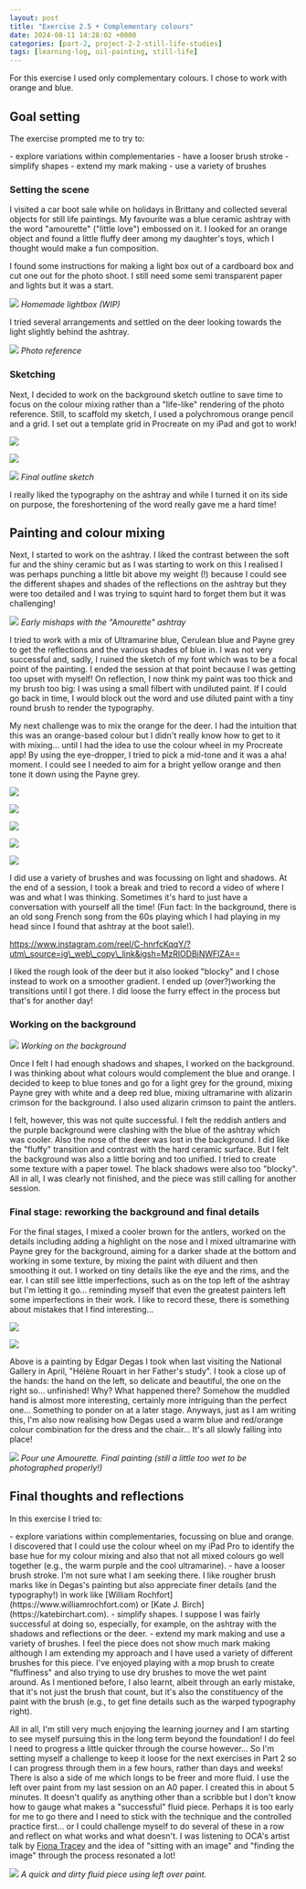 ```yaml
---
layout: post
title: "Exercise 2.5 • Complementary colours"
date: 2024-08-11 14:28:02 +0000
categories: [part-2, project-2-2-still-life-studies]
tags: [learning-log, oil-painting, still-life]
---
```


For this exercise I used only complementary colours.&nbsp;I chose to work with orange and blue.

<!-- /wp:paragraph --><!-- wp:heading {"className":"wp-block-heading"} -->
## Goal setting
<!-- /wp:heading --><!-- wp:paragraph -->

The exercise prompted me to try to:

<!-- /wp:paragraph --><!-- wp:list {"className":"wp-block-list"} -->
<!-- wp:list-item -->- explore variations within complementaries
<!-- /wp:list-item --><!-- wp:list-item -->- have a looser brush stroke
<!-- /wp:list-item --><!-- wp:list-item -->- simplify shapes
<!-- /wp:list-item --><!-- wp:list-item -->- extend my mark making
<!-- /wp:list-item --><!-- wp:list-item -->- use a variety of brushes
<!-- /wp:list-item -->
<!-- /wp:list --><!-- wp:heading {"level":3,"className":"wp-block-heading"} -->
### Setting the scene 
<!-- /wp:heading --><!-- wp:paragraph -->

I visited a car boot sale while on holidays in Brittany and collected several objects for still life paintings. My favourite was a blue ceramic ashtray with the word "amourette" ("little love") embossed on it. I looked for an orange object and found a little fluffy deer among my daughter's toys, which I thought would make a fun composition.

<!-- /wp:paragraph --><!-- wp:paragraph -->

I found some instructions for making a light box out of a cardboard box and cut one out for the photo shoot. I still need some semi transparent paper and lights but it was a start.

<!-- /wp:paragraph --><!-- wp:image {"id":938,"sizeSlug":"large"} -->
![](https://spaces.oca.ac.uk/gaellelog/wp-content/uploads/sites/5355/2024/08/img_5506.jpg)
_Homemade lightbox (WIP)_
<!-- /wp:image --><!-- wp:paragraph -->

I tried several arrangements and settled on the deer looking towards the light slightly behind the ashtray.

<!-- /wp:paragraph --><!-- wp:image {"id":940,"sizeSlug":"large"} -->
![](https://spaces.oca.ac.uk/gaellelog/wp-content/uploads/sites/5355/2024/08/image.jpg)
_Photo reference_
<!-- /wp:image --><!-- wp:heading {"level":3,"className":"wp-block-heading"} -->
### Sketching
<!-- /wp:heading --><!-- wp:paragraph -->

Next, I decided to work on the background sketch outline to save time to focus on the colour mixing rather than a "life-like" rendering of the photo reference. Still, to scaffold my sketch, I used a polychromous orange pencil and a grid. I set out a template grid in Procreate on my iPad and got to work!

<!-- /wp:paragraph --><!-- wp:jetpack/tiled-gallery {"columnWidths":[["50.00000","50.00000"]],"ids":[944,945]} -->

![](https://i0.wp.com/oca-wp-journals.s3.eu-west-2.amazonaws.com/wp-content/uploads/sites/5355/2024/08/IMG_5565-scaled.jpeg?ssl=1)

![](https://i2.wp.com/oca-wp-journals.s3.eu-west-2.amazonaws.com/wp-content/uploads/sites/5355/2024/08/IMG_5567-scaled.jpeg?ssl=1)

<!-- /wp:jetpack/tiled-gallery --><!-- wp:image {"id":946,"sizeSlug":"full","linkDestination":"none"} -->
![](https://spaces.oca.ac.uk/gaellelog/wp-content/uploads/sites/5355/2024/08/2024-08-05_102557.jpeg)
_Final outline sketch_
<!-- /wp:image --><!-- wp:paragraph -->

I really liked the typography on the ashtray and while I turned it on its side on purpose, the foreshortening of the word really gave me a hard time!

<!-- /wp:paragraph --><!-- wp:heading {"className":"wp-block-heading"} -->
## Painting and colour mixing
<!-- /wp:heading --><!-- wp:paragraph -->

Next, I started to work on the ashtray. I liked the contrast between the soft fur and the shiny ceramic but as I was starting to work on this I realised I was perhaps punching a little bit above my weight (!) because I could see the different shapes and shades of the reflections on the ashtray but they were too detailed and I was trying to squint hard to forget them but it was challenging!

<!-- /wp:paragraph --><!-- wp:image {"id":949,"sizeSlug":"full","linkDestination":"none"} -->
![](https://spaces.oca.ac.uk/gaellelog/wp-content/uploads/sites/5355/2024/08/IMG_5609.jpeg)
_Early mishaps with the "Amourette" ashtray_
<!-- /wp:image --><!-- wp:paragraph -->

I tried to work with a mix of Ultramarine blue, Cerulean blue and Payne grey to get the reflections and the various shades of blue in. I was not very successful and, sadly, I ruined the sketch of my font which was to be a focal point of the painting. I ended the session at that point because I was getting too upset with myself! On reflection, I now think my paint was too thick and my brush too big: I was using a small filbert with undiluted paint. If I could go back in time, I would block out the word and use diluted paint with a tiny round brush to render the typography.

<!-- /wp:paragraph --><!-- wp:paragraph -->

My next challenge was to mix the orange for the deer. I had the intuition that this was an orange-based colour but I didn't really know how to get to it with mixing... until I had the idea to use the colour wheel in my Procreate app! By using the eye-dropper, I tried to pick a mid-tone and it was a aha! moment. I could see I needed to aim for a bright yellow orange and then tone it down using the Payne grey.

<!-- /wp:paragraph --><!-- wp:jetpack/tiled-gallery {"columnWidths":[["33.33333","33.33333","33.33333"],["50.00000","50.00000"]],"ids":[950,951,952,953,954]} -->

![](https://i2.wp.com/oca-wp-journals.s3.eu-west-2.amazonaws.com/wp-content/uploads/sites/5355/2024/08/IMG_5620-scaled.jpeg?ssl=1)

![](https://i2.wp.com/oca-wp-journals.s3.eu-west-2.amazonaws.com/wp-content/uploads/sites/5355/2024/08/IMG_5621-scaled.jpeg?ssl=1)

![](https://i2.wp.com/oca-wp-journals.s3.eu-west-2.amazonaws.com/wp-content/uploads/sites/5355/2024/08/IMG_5623-scaled.jpeg?ssl=1)

![](https://i2.wp.com/oca-wp-journals.s3.eu-west-2.amazonaws.com/wp-content/uploads/sites/5355/2024/08/IMG_5624-scaled.jpeg?ssl=1)

![](https://i0.wp.com/oca-wp-journals.s3.eu-west-2.amazonaws.com/wp-content/uploads/sites/5355/2024/08/IMG_5625-scaled.jpeg?ssl=1)

<!-- /wp:jetpack/tiled-gallery --><!-- wp:paragraph -->

I did use a variety of brushes and was focussing on light and shadows. At the end of a session, I took a break and tried to record a video of where I was and what I was thinking. Sometimes it's hard to just have a conversation with yourself all the time! (Fun fact: In the background, there is an old song French song from the 60s playing which I had playing in my head since I found that ashtray at the boot sale!).

<!-- /wp:paragraph --><!-- wp:embed {"url":"https://www.instagram.com/reel/C-hnrfcKqqY/?utm_source=ig_web_copy_link\u0026igsh=MzRlODBiNWFlZA==","type":"rich","providerNameSlug":"instagram","responsive":true,"align":"center"} -->
https://www.instagram.com/reel/C-hnrfcKqqY/?utm\_source=ig\_web\_copy\_link&igsh=MzRlODBiNWFlZA==
<!-- /wp:embed --><!-- wp:paragraph -->

I liked the rough look of the deer but it also looked "blocky" and I chose instead to work on a smoother gradient. I ended up (over?)working the transitions until I got there. I did loose the furry effect in the process but that's for another day!

<!-- /wp:paragraph --><!-- wp:heading {"level":3,"className":"wp-block-heading"} -->
### Working on the background
<!-- /wp:heading --><!-- wp:image {"id":957,"sizeSlug":"full","linkDestination":"none"} -->
![](https://spaces.oca.ac.uk/gaellelog/wp-content/uploads/sites/5355/2024/08/Photo_2024-08-09_203646-scaled.jpeg)
_Working on the background_
<!-- /wp:image --><!-- wp:paragraph -->

Once I felt I had enough shadows and shapes, I worked on the background. I was thinking about what colours would complement the blue and orange. I decided to keep to blue tones and go for a light grey for the ground, mixing Payne grey with white and a deep red blue, mixing ultramarine with alizarin crimson for the background. I also used alizarin crimson to paint the antlers.

<!-- /wp:paragraph --><!-- wp:paragraph -->

I felt, however, this was not quite successful. I felt the reddish antlers and the purple background were clashing with the blue of the ashtray which was cooler. Also the nose of the deer was lost in the background. I did like the "fluffy" transition and contrast with the hard ceramic surface. But I felt the background was also a little boring and too unified. I tried to create some texture with a paper towel. The black shadows were also too "blocky". All in all, I was clearly not finished, and the piece was still calling for another session.

<!-- /wp:paragraph --><!-- wp:heading {"level":3,"className":"wp-block-heading"} -->
### Final stage: reworking the background and final details
<!-- /wp:heading --><!-- wp:paragraph -->

For the final stages, I mixed a cooler brown for the antlers, worked on the details including adding a highlight on the nose and I mixed ultramarine with Payne grey for the background, aiming for a darker shade at the bottom and working in some texture, by mixing the paint with diluent and then smoothing it out. I worked on tiny details like the eye and the rims, and the ear. I can still see little imperfections, such as on the top left of the ashtray but I'm letting it go... reminding myself that even the greatest painters left some imperfections in their work. I like to record these, there is something about mistakes that I find interesting...

<!-- /wp:paragraph --><!-- wp:jetpack/tiled-gallery {"columnWidths":[["36.03523","63.96477"]],"ids":[960,961]} -->

![](https://i0.wp.com/oca-wp-journals.s3.eu-west-2.amazonaws.com/wp-content/uploads/sites/5355/2024/08/IMG_4359-scaled.jpg?ssl=1)

![](https://i1.wp.com/oca-wp-journals.s3.eu-west-2.amazonaws.com/wp-content/uploads/sites/5355/2024/08/IMG_4360-scaled.jpg?ssl=1)

<!-- /wp:jetpack/tiled-gallery --><!-- wp:paragraph -->

Above is a painting by Edgar Degas I took when last visiting the National Gallery in April, "Hélène Rouart in her Father's study". I took a close up of the hands: the hand on the left, so delicate and beautiful, the one on the right so... unfinished! Why? What happened there? Somehow the muddled hand is almost more interesting, certainly more intriguing than the perfect one... Something to ponder on at a later stage. Anyways, just as I am writing this, I'm also now realising how Degas used a warm blue and red/orange colour combination for the dress and the chair... It's all slowly falling into place!

<!-- /wp:paragraph --><!-- wp:image {"id":959,"sizeSlug":"full","linkDestination":"media"} -->
[![](https://spaces.oca.ac.uk/gaellelog/wp-content/uploads/sites/5355/2024/08/Photo_2024-08-11_092442.jpg)](https://spaces.oca.ac.uk/gaellelog/wp-content/uploads/sites/5355/2024/08/Photo_2024-08-11_092442.jpg)
_Pour une Amourette. Final painting (still a little too wet to be photographed properly!)_
<!-- /wp:image --><!-- wp:heading {"className":"wp-block-heading"} -->
## Final thoughts and reflections
<!-- /wp:heading --><!-- wp:paragraph -->

In this exercise I tried to:

<!-- /wp:paragraph --><!-- wp:list {"className":"wp-block-list"} -->
<!-- wp:list-item -->- explore variations within complementaries, focussing on blue and orange. I discovered that I could use the colour wheel on my iPad Pro to identify the base hue for my colour mixing and also that not all mixed colours go well together (e.g., the warm purple and the cool ultramarine). 
<!-- /wp:list-item --><!-- wp:list-item -->- have a looser brush stroke. I'm not sure what I am seeking there. I like rougher brush marks like in Degas's painting but also appreciate finer details (and the typography!) in work like [William Rochfort](https://www.williamrochfort.com) or [Kate J. Birch](https://katebirchart.com).
<!-- /wp:list-item --><!-- wp:list-item -->- simplify shapes. I suppose I was fairly successful at doing so, especially, for example, on the ashtray with the shadows and reflections or the deer.
<!-- /wp:list-item --><!-- wp:list-item -->- extend my mark making and use a variety of brushes. I feel the piece does not show much mark making although I am extending my approach and I have used a variety of different brushes for this piece. I've enjoyed playing with a mop brush to create "fluffiness" and also trying to use dry brushes to move the wet paint around. As I mentioned before, I also learnt, albeit through an early mistake, that it's not just the brush that count, but it's also the constituency of the paint with the brush (e.g., to get fine details such as the warped typography right).
<!-- /wp:list-item -->
<!-- /wp:list --><!-- wp:paragraph -->

All in all, I'm still very much enjoying the learning journey and I am starting to see myself pursuing this in the long term beyond the foundation! I do feel I need to progress a little quicker through the course however... So I'm setting myself a challenge to keep it loose for the next exercises in Part 2 so I can progress through them in a few hours, rather than days and weeks! There is also a side of me which longs to be freer and more fluid. I use the left over paint from my last session on an A0 paper. I created this in about 5 minutes. It doesn't qualify as anything other than a scribble but I don't know how to gauge what makes a "successful" fluid piece. Perhaps it is too early for me to go there and I need to stick with the technique and the controlled practice first... or I could challenge myself to do several of these in a row and reflect on what works and what doesn't. I was listening to OCA's artist talk by [Fiona Tracey](https://oca.cloud.panopto.eu/Panopto/Pages/Embed.aspx?id=cc78fc38-c0a5-4dc3-8e41-b1b601368de0&start=2694.2743315425755) and the idea of "sitting with an image" and "finding the image" through the process resonated a lot!

<!-- /wp:paragraph --><!-- wp:image {"id":963,"sizeSlug":"large"} -->
![](https://spaces.oca.ac.uk/gaellelog/wp-content/uploads/sites/5355/2024/08/img_5724-1.jpg)
_A quick and dirty fluid piece using left over paint._
<!-- /wp:image -->